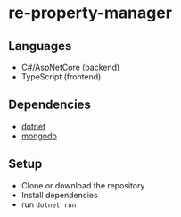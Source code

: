 # re-property-manager

## Languages
* C#/AspNetCore (backend)
* TypeScript (frontend)

## Dependencies
* [dotnet](https://dotnet.microsoft.com/download/archives)
* [mongodb](https://docs.mongodb.com/manual/administration/install-community/)

## Setup
* Clone or download the repository
* Install dependencies
* run `dotnet run`
